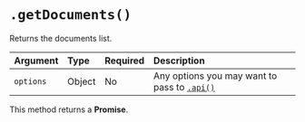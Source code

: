 # `.getDocuments()`

Returns the documents list.

| Argument  | Type   | Required | Description                                              |
|:----------|:-------|:---------|:---------------------------------------------------------|
| `options` | Object | No       | Any options you may want to pass to [`.api()`](/sdk#api) |

This method returns a **Promise**.
